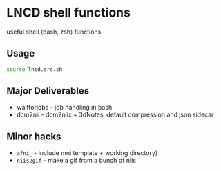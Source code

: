 # LNCD shell functions

useful shell (bash, zsh) functions

## Usage
```bash
source lncd.src.sh
```

## Major Deliverables 
 * waitforjobs - job handling in bash
 * dcm2nii - dcm2niix + 3dNotes, default compression and json sidecar

## Minor hacks
 * `afni_` - include mni template + working directory)
 * `niis2gif` - make a gif from a bunch of niis
